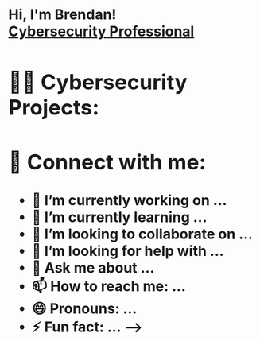 <h1>Hi, I'm Brendan! <br/><a href="https://github.com/<a href="https://">Cybersecurity Professional</a> <a >

<h2>👨‍💻 Cybersecurity Projects:</h2>






<h2> 🤳 Connect with me:</h2>



[twitter]: 
[youtube]: 
[instagram]: 
[linkedin]: 





- 🔭 I’m currently working on ...
- 🌱 I’m currently learning ...
- 👯 I’m looking to collaborate on ...
- 🤔 I’m looking for help with ...
- 💬 Ask me about ...
- 📫 How to reach me: ...
- 😄 Pronouns: ...
- ⚡ Fun fact: ...
-->

